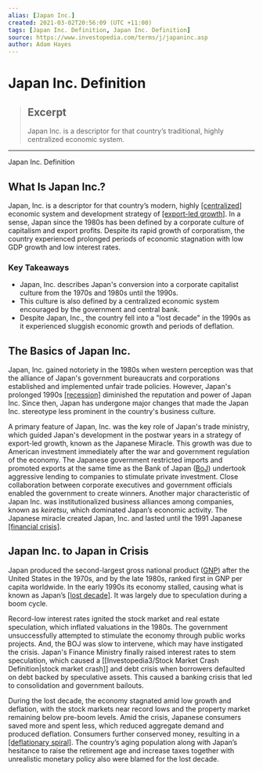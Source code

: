 ```yaml
---
alias: [Japan Inc.]
created: 2021-03-02T20:56:09 (UTC +11:00)
tags: [Japan Inc. Definition, Japan Inc. Definition]
source: https://www.investopedia.com/terms/j/japaninc.asp
author: Adam Hayes
---
```


# Japan Inc. Definition

> ## Excerpt
> Japan Inc. is a descriptor for that country’s traditional, highly centralized economic system.

---

Japan Inc. Definition
## What Is Japan Inc.?

Japan, Inc. is a descriptor for that country’s modern, highly [[centralized]](https://www.investopedia.com/terms/c/centralizedmarket.asp) economic system and development strategy of [[export-led growth]](https://www.investopedia.com/articles/investing/011416/exportled-growth-strategies-through-history.asp). In a sense, Japan since the 1980s has been defined by a corporate culture of capitalism and export profits. Despite its rapid growth of corporatism, the country experienced prolonged periods of economic stagnation with low GDP growth and low interest rates.

### Key Takeaways

-   Japan, Inc. describes Japan's conversion into a corporate capitalist culture from the 1970s and 1980s until the 1990s.
-   This culture is also defined by a centralized economic system encouraged by the government and central bank.
-   Despite Japan, Inc., the country fell into a "lost decade" in the 1990s as it experienced sluggish economic growth and periods of deflation.

## The Basics of Japan Inc.

Japan, Inc. gained notoriety in the 1980s when western perception was that the alliance of Japan's government bureaucrats and corporations established and implemented unfair trade policies. However, Japan's prolonged 1990s [[recession]](https://www.investopedia.com/terms/r/recession.asp) diminished the reputation and power of Japan Inc. Since then, Japan has undergone major changes that made the Japan Inc. stereotype less prominent in the country's business culture.

A primary feature of Japan, Inc. was the key role of Japan's trade ministry, which guided Japan's development in the postwar years in a strategy of export-led growth, known as the Japanese Miracle. This growth was due to American investment immediately after the war and government regulation of the economy. The Japanese government restricted imports and promoted exports at the same time as the Bank of Japan ([BoJ](https://www.investopedia.com/terms/b/bankofjapan.asp)) undertook aggressive lending to companies to stimulate private investment. Close collaboration between corporate executives and government officials enabled the government to create winners. Another major characteristic of Japan Inc. was institutionalized business alliances among companies, known as _keiretsu_, which dominated Japan’s economic activity. The Japanese miracle created Japan, Inc. and lasted until the 1991 Japanese [[financial crisis]](https://www.investopedia.com/terms/f/financial-crisis.asp).

## Japan Inc. to Japan in Crisis

Japan produced the second-largest gross national product ([GNP](https://www.investopedia.com/terms/g/gnp.asp)) after the United States in the 1970s, and by the late 1980s, ranked first in GNP per capita worldwide. In the early 1990s its economy stalled, causing what is known as Japan’s [[lost decade]](https://www.investopedia.com/terms/l/lost-decade.asp). It was largely due to speculation during a boom cycle.

Record-low interest rates ignited the stock market and real estate speculation, which inflated valuations in the 1980s. The government unsuccessfully attempted to stimulate the economy through public works projects. And, the BOJ was slow to intervene, which may have instigated the crisis. Japan's Finance Ministry finally raised interest rates to stem speculation, which caused a [[Investopedia3/Stock Market Crash Definition|stock market crash]] and debt crisis when borrowers defaulted on debt backed by speculative assets. This caused a banking crisis that led to consolidation and government bailouts.

During the lost decade, the economy stagnated amid low growth and deflation, with the stock markets near record lows and the property market remaining below pre-boom levels. Amid the crisis, Japanese consumers saved more and spent less, which reduced aggregate demand and produced deflation. Consumers further conserved money, resulting in a [[deflationary spiral]](https://www.investopedia.com/terms/d/deflationary-spiral.asp). The country’s aging population along with Japan’s hesitance to raise the retirement age and increase taxes together with unrealistic monetary policy also were blamed for the lost decade.
